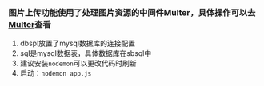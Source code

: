 ### 图片上传功能使用了处理图片资源的中间件Multer，具体操作可以去[Multer](https://github.com/expressjs/multer "Multer")查看
1. dbspl放置了mysql数据库的连接配置
2. sql是mysql数据表，具体数据库在sbsql中
3. 建议安装`nodemon`可以更改代码时刷新
4. 启动：`nodemon app.js`
